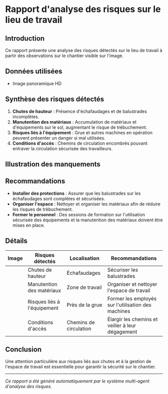# Rapport d'analyse des risques sur le lieu de travail

## Introduction
Ce rapport présente une analyse des risques détectés sur le lieu de travail à partir des observations sur le chantier visible sur l'image.

## Données utilisées
- Image panoramique HD

## Synthèse des risques détectés
1. **Chutes de hauteur** : Présence d'échafaudages et de balustrades incomplètes.
2. **Manutention des matériaux** : Accumulation de matériaux et d'équipements sur le sol, augmentant le risque de trébuchement.
3. **Risques liés à l'équipement** : Grue et autres machines en opération peuvent présenter un danger si mal utilisées.
4. **Conditions d'accès** : Chemins de circulation encombrés pouvant entraver la circulation sécurisée des travailleurs.

## Illustration des manquements
<!-- Visualisation non fournie ici -->

## Recommandations
- **Installer des protections** : Assurer que les balustrades sur les échafaudages sont complètes et sécurisées.
- **Organiser l'espace** : Nettoyer et organiser les matériaux afin de réduire les risques de trébuchement.
- **Former le personnel** : Des sessions de formation sur l'utilisation sécurisée des équipements et la manutention des matériaux doivent être mises en place.

## Détails
| Image | Risques détectés               | Localisation              | Recommandations                                       |
|-------|--------------------------------|--------------------------|------------------------------------------------------|
|       | Chutes de hauteur              | Échafaudages             | Sécuriser les balustrades                             |
|       | Manutention des matériaux      | Zone de travail          | Organiser et nettoyer l'espace de travail            |
|       | Risques liés à l'équipement    | Près de la grue          | Former les employés sur l'utilisation des machines   |
|       | Conditions d'accès             | Chemins de circulation    | Élargir les chemins et veiller à leur dégagement     |

## Conclusion
Une attention particulière aux risques liés aux chutes et à la gestion de l'espace de travail est essentielle pour garantir la sécurité sur le chantier.

---
*Ce rapport a été généré automatiquement par le système multi-agent d'analyse des risques.*